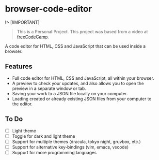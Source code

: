 # browser-code-editor

!> [!IMPORTANT]

> This is a Personal Project. This project was based from a video at [freeCodeCamp](https://www.youtube.com/watch?v=Vs4hQsDpxww).

A code editor for HTML, CSS and JavaScript that can be used inside a browser.

## Features

- Full code editor for HTML, CSS and JavaScript, all within your browser.
- A preview to check your updates, and also allows you to open the preview
  in a separate window or tab.
- Saving your work to a JSON file locally on your computer.
- Loading created or already existing JSON files from your computer to the
  editor.

## To Do

- [ ] Light theme
- [ ] Toggle for dark and light theme
- [ ] Support for multiple themes (dracula, tokyo night, gruvbox, etc.)
- [ ] Support for alternative key-bindings (vim, emacs, vscode)
- [ ] Support for more programming languages
